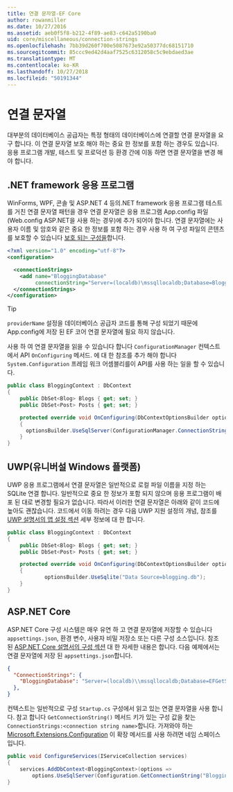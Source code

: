 ```yaml
---
title: 연결 문자열-EF Core
author: rowanmiller
ms.date: 10/27/2016
ms.assetid: aeb0f5f8-b212-4f89-ae83-c642a5190ba0
uid: core/miscellaneous/connection-strings
ms.openlocfilehash: 7bb39d260f700e5087673e92a50377dc68151710
ms.sourcegitcommit: 85ccc9ed42d4aaf7525c6312058c5c9ebdaed3ae
ms.translationtype: MT
ms.contentlocale: ko-KR
ms.lasthandoff: 10/27/2018
ms.locfileid: "50191344"
---
```

# <a name="connection-strings"></a>연결 문자열

대부분의 데이터베이스 공급자는 특정 형태의 데이터베이스에 연결할 연결 문자열을 요구 합니다. 이 연결 문자열 보호 해야 하는 중요 한 정보를 포함 하는 경우도 있습니다. 응용 프로그램 개발, 테스트 및 프로덕션 등 환경 간에 이동 하면 연결 문자열을 변경 해야 합니다.

## <a name="net-framework-applications"></a>.NET framework 응용 프로그램

WinForms, WPF, 콘솔 및 ASP.NET 4 등의.NET framework 응용 프로그램 테스트를 거친 연결 문자열 패턴을 경우 연결 문자열은 응용 프로그램 App.config 파일 (Web.config ASP.NET을 사용 하는 경우)에 추가 되어야 합니다. 연결 문자열에는 사용자 이름 및 암호와 같은 중요 한 정보를 포함 하는 경우 사용 하 여 구성 파일의 콘텐츠를 보호할 수 있습니다 [보호 되는 구성을](https://docs.microsoft.com/dotnet/framework/data/adonet/connection-strings-and-configuration-files#encrypting-configuration-file-sections-using-protected-configuration)합니다.

``` xml
<?xml version="1.0" encoding="utf-8"?>
<configuration>

  <connectionStrings>
    <add name="BloggingDatabase"
         connectionString="Server=(localdb)\mssqllocaldb;Database=Blogging;Trusted_Connection=True;" />
  </connectionStrings>
</configuration>
```

> [!TIP]  
> `providerName` 설정을 데이터베이스 공급자 코드를 통해 구성 되었기 때문에 App.config에 저장 된 EF 코어 연결 문자열에 필요 하지 않습니다.

사용 하 여 연결 문자열을 읽을 수 있습니다 합니다 `ConfigurationManager` 컨텍스트에서 API `OnConfiguring` 메서드. 에 대 한 참조를 추가 해야 합니다 `System.Configuration` 프레임 워크 어셈블리를이 API를 사용 하는 일을 할 수 있습니다.

``` csharp
public class BloggingContext : DbContext
{
    public DbSet<Blog> Blogs { get; set; }
    public DbSet<Post> Posts { get; set; }

    protected override void OnConfiguring(DbContextOptionsBuilder optionsBuilder)
    {
      optionsBuilder.UseSqlServer(ConfigurationManager.ConnectionStrings["BloggingDatabase"].ConnectionString);
    }
}
```

## <a name="universal-windows-platform-uwp"></a>UWP(유니버설 Windows 플랫폼)

UWP 응용 프로그램에서 연결 문자열은 일반적으로 로컬 파일 이름을 지정 하는 SQLite 연결 합니다. 일반적으로 중요 한 정보가 포함 되지 않으며 응용 프로그램이 배포 된 대로 변경할 필요가 없습니다. 따라서 이러한 연결 문자열은 아래와 같이 코드에 높아도 괜찮습니다. 코드에서 이동 하려는 경우 다음 UWP 지원 설정의 개념, 참조를 [UWP 설명서의 앱 설정 섹션](https://docs.microsoft.com/windows/uwp/app-settings/store-and-retrieve-app-data) 세부 정보에 대 한 합니다.

``` csharp
public class BloggingContext : DbContext
{
    public DbSet<Blog> Blogs { get; set; }
    public DbSet<Post> Posts { get; set; }

    protected override void OnConfiguring(DbContextOptionsBuilder optionsBuilder)
    {
            optionsBuilder.UseSqlite("Data Source=blogging.db");
    }
}
```

## <a name="aspnet-core"></a>ASP.NET Core

ASP.NET Core 구성 시스템은 매우 유연 하 고 연결 문자열에 저장할 수 있습니다 `appsettings.json`, 환경 변수, 사용자 비밀 저장소 또는 다른 구성 소스입니다. 참조 된 [ASP.NET Core 설명서의 구성 섹션](https://docs.asp.net/en/latest/fundamentals/configuration.html) 대 한 자세한 내용은 합니다. 다음 예제에서는 연결 문자열에 저장 된 `appsettings.json`합니다.

``` json
{
  "ConnectionStrings": {
    "BloggingDatabase": "Server=(localdb)\\mssqllocaldb;Database=EFGetStarted.ConsoleApp.NewDb;Trusted_Connection=True;"
  },
}
```

컨텍스트는 일반적으로 구성 `Startup.cs` 구성에서 읽고 있는 연결 문자열을 사용 합니다. 참고 합니다 `GetConnectionString()` 메서드 키가 있는 구성 값을 찾는 `ConnectionStrings:<connection string name>`합니다. 가져와야 하는 [Microsoft.Extensions.Configuration](https://docs.microsoft.com/dotnet/api/microsoft.extensions.configuration) 이 확장 메서드를 사용 하려면 네임 스페이스입니다.

``` csharp
public void ConfigureServices(IServiceCollection services)
{
    services.AddDbContext<BloggingContext>(options =>
        options.UseSqlServer(Configuration.GetConnectionString("BloggingDatabase")));
}
```
